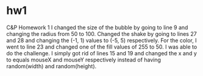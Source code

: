 # hw1
C&amp;P Homework 1
I changed the size of the bubble by going to line 9 and changing the radius from 50 to 100. Changed the shake by going to lines 27 and 28 and changing the (-1, 1) values to (-5, 5) respectively. For the color, I went  to line 23 and changed one of the fill values of 255 to 50. I was able to do the challenge. I simply got rid of lines 15 and 19 and changed the x and y to equals mouseX and mouseY respectively instead of having random(width) and random(height).
